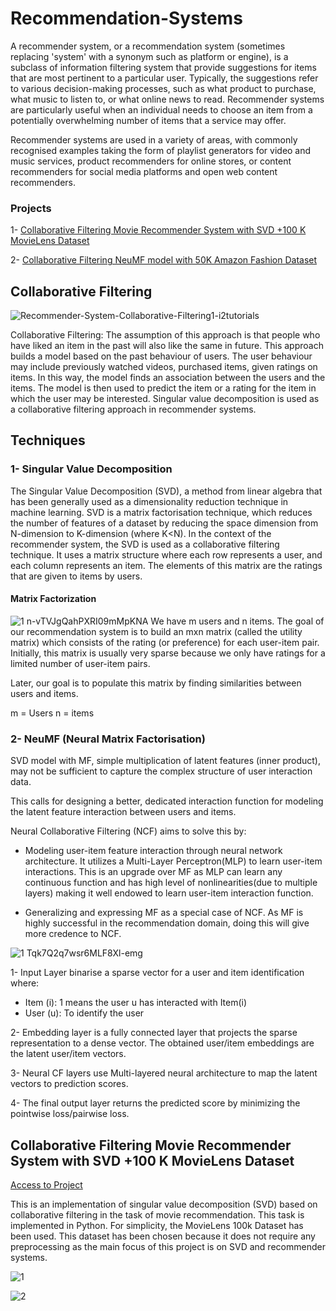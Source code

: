 # Recommendation-Systems

A recommender system, or a recommendation system (sometimes replacing 'system' with a synonym such as platform or engine), is a subclass of information filtering system that provide suggestions for items that are most pertinent to a particular user. Typically, the suggestions refer to various decision-making processes, such as what product to purchase, what music to listen to, or what online news to read. Recommender systems are particularly useful when an individual needs to choose an item from a potentially overwhelming number of items that a service may offer.

Recommender systems are used in a variety of areas, with commonly recognised examples taking the form of playlist generators for video and music services, product recommenders for online stores, or content recommenders for social media platforms and open web content recommenders.

### Projects

1- [Collaborative Filtering Movie Recommender System with SVD +100 K MovieLens Dataset](https://github.com/mirzaozeer/Recommendation-Systems-Collaborative-Filtering#collaborative-filtering-movie-recommender-system-with-svd-100-k-movielens-dataset)

2- [Collaborative Filtering NeuMF model with 50K Amazon Fashion Dataset](https://github.com/mirzaozeer/Recommendation-Systems-Collaborative-Filtering/blob/main/Collaborative_Filtering_NeuMF_Model_Amazon_Fashion_Dataset.ipynb)

## Collaborative Filtering
![Recommender-System-Collaborative-Filtering1-i2tutorials](https://user-images.githubusercontent.com/88277713/187086651-12d4e99c-9825-4599-88d7-b55aaa255bbf.jpg)

Collaborative Filtering: The assumption of this approach is that people who have liked an item in the past will also like the same in future. This approach builds a model based on the past behaviour of users. The user behaviour may include previously watched videos, purchased items, given ratings on items. In this way, the model finds an association between the users and the items. The model is then used to predict the item or a rating for the item in which the user may be interested. Singular value decomposition is used as a collaborative filtering approach in recommender systems. 

## Techniques

### 1- Singular Value Decomposition

The Singular Value Decomposition (SVD), a method from linear algebra that has been generally used as a dimensionality reduction technique in machine learning. SVD is a matrix factorisation technique, which reduces the number of features of a dataset by reducing the space dimension from N-dimension to K-dimension (where K<N). In the context of the recommender system, the SVD is used as a collaborative filtering technique. It uses a matrix structure where each row represents a user, and each column represents an item. The elements of this matrix are the ratings that are given to items by users.

#### Matrix Factorization

![1 n-vTVJgQahPXRI09mMpKNA](https://user-images.githubusercontent.com/88277713/192288212-d0f19e4a-8bf2-4200-8813-9785190e3d92.png)
We have m users and n items. The goal of our recommendation system is to build an mxn matrix (called the utility matrix) which consists of the rating (or preference) for each user-item pair. Initially, this matrix is usually very sparse because we only have ratings for a limited number of user-item pairs.

Later,  our goal is to populate this matrix by finding similarities between users and items. 

m = Users
n = items

### 2- NeuMF (Neural Matrix Factorisation)

SVD model with MF,  simple multiplication of latent features (inner product), may not be sufficient to capture the complex structure of user interaction data.

This calls for designing a better, dedicated interaction function for modeling the latent feature interaction between users and items. 

Neural Collaborative Filtering (NCF) aims to solve this by: 

- Modeling user-item feature interaction through neural network architecture. It utilizes a Multi-Layer Perceptron(MLP) to learn user-item interactions. This is an upgrade over MF as MLP can learn any continuous function and has high level of nonlinearities(due to multiple layers) making it well endowed to learn user-item interaction function.

- Generalizing and expressing MF as a special case of NCF. As MF is highly successful in the recommendation domain, doing this will give more credence to NCF.

![1 Tqk7Q2q7wsr6MLF8Xl-emg](https://user-images.githubusercontent.com/88277713/193584199-0dda9a53-8ab3-4ca6-88b8-f0d5eb00bc55.png)

1- Input Layer binarise a sparse vector for a user and item identification where:
- Item (i): 1 means the user u has interacted with Item(i)
- User (u): To identify the user

2- Embedding layer is a fully connected layer that projects the sparse representation to a dense vector. The obtained user/item embeddings are the latent user/item vectors.

3- Neural CF layers use Multi-layered neural architecture to map the latent vectors to prediction scores.

4- The final output layer returns the predicted score by minimizing the pointwise loss/pairwise loss.




## Collaborative Filtering Movie Recommender System with SVD +100 K MovieLens Dataset
[Access to Project](https://github.com/Dodger22/Recommendation-Systems/blob/main/Collaborative_Filtering_Movie_Recommender_System_with_SVD.ipynb)

This is an implementation of singular value decomposition (SVD) based on collaborative filtering in the task of movie recommendation. This task is implemented in Python. For simplicity, the MovieLens 100k  Dataset has been used. This dataset has been chosen because it does not require any preprocessing as the main focus of this project  is on SVD and recommender systems.

![1](https://user-images.githubusercontent.com/88277713/187087517-452154c3-a6e3-4955-a8b8-418835bba899.PNG)

![2](https://user-images.githubusercontent.com/88277713/187087741-6545f4b9-a001-4413-a17d-83c3f0b19126.PNG)



